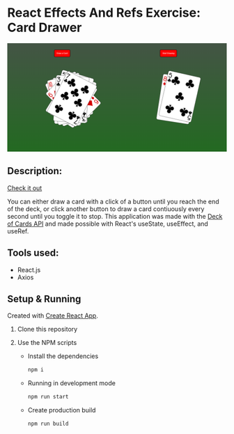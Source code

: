 # React Effects And Refs Exercise: Card Drawer

<img src='./public/card-drawer.png' alt=''>

## Description: 

[Check it out](https://pasha-log.github.io/react-effects-and-refs/)

You can either draw a card with a click of a button until you reach the end of the deck, or click another button to draw a card contiuously every second until you toggle it 
to stop. This application was made with the [Deck of Cards API](https://deckofcardsapi.com/) and made possible with React's useState, useEffect, and useRef. 

## Tools used: 

* React.js
* Axios 

## Setup & Running

Created with [Create React App](https://create-react-app.dev/).

1. Clone this repository

2. Use the NPM scripts

   - Install the dependencies 

     ```bash
     npm i 
     ```

   - Running in development mode

     ```bash
     npm run start
     ```

   - Create production build

     ```bash
     npm run build
     ```
